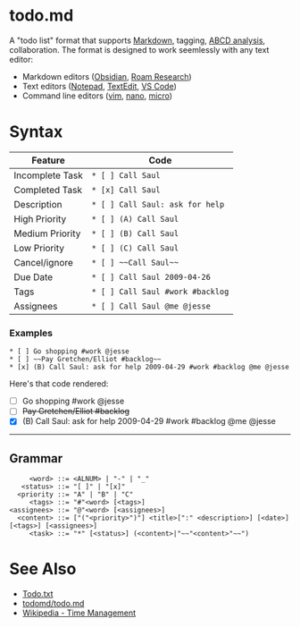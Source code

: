 # todo.md

A "todo list" format that supports [Markdown](https://www.markdownguide.org/), tagging, [ABCD analysis](https://en.wikipedia.org/wiki/Time_management#ABCD_analysis), collaboration. The format is designed to work seemlessly with any text editor:
  * Markdown editors ([Obsidian](https://obsidian.md/), [Roam Research](https://roamresearch.com/))
  * Text editors ([Notepad](https://apps.microsoft.com/store/detail/windows-notepad/9MSMLRH6LZF3?hl=en-us&gl=us), [TextEdit](https://support.apple.com/guide/textedit/welcome/mac), [VS Code](https://code.visualstudio.com/docs/languages/markdown))
  * Command line editors ([vim](https://www.vim.org/), [nano](https://www.nano-editor.org/), [micro](https://micro-editor.github.io/))

# Syntax
| Feature | Code |
| --- | --- |
| Incomplete Task | `* [ ] Call Saul` |
| Completed Task | `* [x] Call Saul` |
| Description | `* [ ] Call Saul: ask for help` |
| High Priority | `* [ ] (A) Call Saul` |
| Medium Priority | `* [ ] (B) Call Saul` |
| Low Priority | `* [ ] (C) Call Saul` |
| Cancel/ignore | `* [ ] ~~Call Saul~~` |
| Due Date | `* [ ] Call Saul 2009-04-26` |
| Tags | `* [ ] Call Saul #work #backlog` |
| Assignees | `* [ ] Call Saul @me @jesse` |

### Examples

```
* [ ] Go shopping #work @jesse
* [ ] ~~Pay Gretchen/Elliot #backlog~~
* [x] (B) Call Saul: ask for help 2009-04-29 #work #backlog @me @jesse
```

Here's that code rendered:
* [ ] Go shopping #work @jesse
* [ ] ~~Pay Gretchen/Elliot #backlog~~
* [x] (B) Call Saul: ask for help 2009-04-29 #work #backlog @me @jesse

---

## Grammar

```
     <word> ::= <ALNUM> | "-" | "_"
   <status> ::= "[ ]" | "[x]"
  <priority ::= "A" | "B" | "C"
     <tags> ::= "#"<word> [<tags>]
<assignees> ::= "@"<word> [<assignees>]
  <content> ::= ["("<priority>")"] <title>[":" <description>] [<date>] [<tags>] [<assignees>]
     <task> ::= "*" [<status>] (<content>|"~~"<content>"~~")
```

# See Also
* [Todo.txt](http://todotxt.org/)
* [todomd/todo.md](https://github.com/todomd/todo.md)
* [Wikipedia - Time Management](https://en.wikipedia.org/wiki/Time_management)
